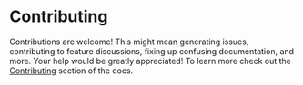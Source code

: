 # Contributing

Contributions are welcome! This might mean generating issues, contributing to
feature discussions, fixing up confusing documentation, and more. Your help
would be greatly appreciated! To learn more check out the
[Contributing](https://comander-mvc.github.io/commander-mvc/contributing.html)
section of the docs.
